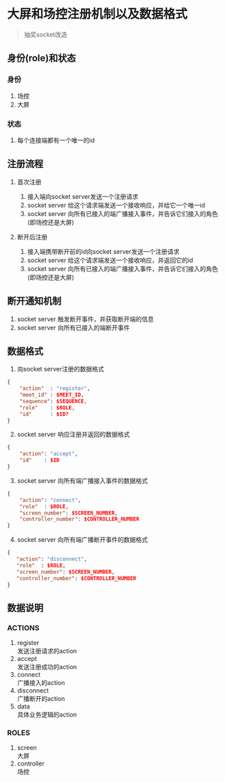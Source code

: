 # 大屏和场控注册机制以及数据格式
> 抽奖socket改造

## 身份(role)和状态
### 身份
1. 场控
2. 大屏

### 状态
1. 每个连接端都有一个唯一的id

## 注册流程

1. 首次注册
    1. 接入端向socket server发送一个注册请求
    2. socket server 给这个请求端发送一个接收响应，并给它一个唯一id
    3. socket server 向所有已接入的端广播接入事件，并告诉它们接入的角色(即场控还是大屏)
    
2. 断开后注册
    1. 接入端携带断开前的id向socket server发送一个注册请求
    2. socket server 给这个请求端发送一个接收响应，并返回它的id
    3. socket server 向所有已接入的端广播接入事件，并告诉它们接入的角色(即场控还是大屏)
    
## 断开通知机制
1. socket server 触发断开事件，并获取断开端的信息
2. socket server 向所有已接入的端断开事件


## 数据格式

1. 向socket server注册的数据格式

```json
{
    "action"  : "register",
    "meet_id" : $MEET_ID,
    "sequence": $SEQUENCE,
    "role"    : $ROLE,
    "id"      : $ID?
}
```

2. socket server 响应注册并返回的数据格式

```json
{
    "action": "accept",
    "id"    : $ID
}
```
3. socket server 向所有端广播接入事件的数据格式

```json
{
    "action": "connect",
    "role"  : $ROLE,
    "screen_number": $SCREEN_NUMBER,
    "controller_number": $CONTROLLER_NUMBER
}
```
4. socket server 向所有端广播断开事件的数据格式

```json
{
   "action": "disconnect",
   "role"  : $ROLE,
   "screen_number": $SCREEN_NUMBER,
   "controller_number": $CONTROLLER_NUMBER
}
```

## 数据说明
### ACTIONS
1. register  
    发送注册请求的action  
2. accept  
    发送注册成功的action
3. connect  
    广播接入的action
4. disconnect  
    广播断开的action
5. data  
    具体业务逻辑的action

### ROLES
1. screen  
    大屏
2. controller  
    场控
